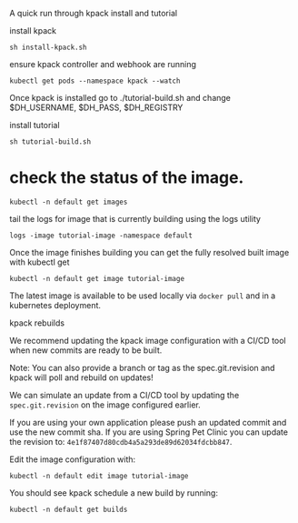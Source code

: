 A quick run through kpack install and tutorial 

install kpack
```
sh install-kpack.sh
```

ensure kpack controller and webhook are running

```
kubectl get pods --namespace kpack --watch
```

Once kpack is installed go to ./tutorial-build.sh and change $DH_USERNAME, $DH_PASS, $DH_REGISTRY

install tutorial

```
sh tutorial-build.sh
```

# check the status of the image.

```
kubectl -n default get images
```
 tail the logs for image that is currently building using the logs utility

```
logs -image tutorial-image -namespace default
```

Once the image finishes building you can get the fully resolved built image with kubectl get
```
kubectl -n default get image tutorial-image
```

The latest image is available to be used locally via `docker pull` and in a kubernetes deployment.

kpack rebuilds

We recommend updating the kpack image configuration with a CI/CD tool when new commits are ready to be built.

Note: You can also provide a branch or tag as the spec.git.revision and kpack will poll and rebuild on updates!

We can simulate an update from a CI/CD tool by updating the `spec.git.revision` on the image configured earlier.

If you are using your own application please push an updated commit and use the new commit sha. If you are using Spring Pet Clinic you can update the revision to: `4e1f87407d80cdb4a5a293de89d62034fdcbb847`.

Edit the image configuration with:
```
kubectl -n default edit image tutorial-image
``` 
You should see kpack schedule a new build by running:
```
kubectl -n default get builds
```